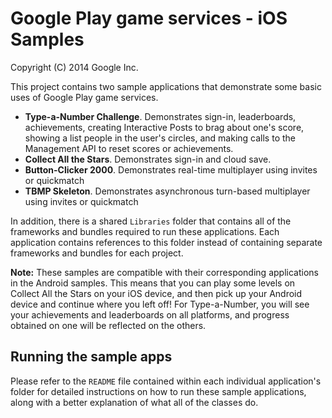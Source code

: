 Google Play game services - iOS Samples
=======================================
Copyright (C) 2014 Google Inc.

This project contains two sample applications that demonstrate some basic uses of 
Google Play game services. 

* **Type-a-Number Challenge**. Demonstrates sign-in, leaderboards, achievements, 
creating Interactive Posts to brag about one's score, showing a list people in the
user's circles, and making calls to the  Management API to reset scores or achievements.
* **Collect All the Stars**. Demonstrates sign-in and cloud save.
* **Button-Clicker 2000**. Demonstrates real-time multiplayer using invites or quickmatch
* **TBMP Skeleton**. Demonstrates asynchronous turn-based multiplayer using invites or quickmatch

In addition, there is a shared `Libraries` folder that contains all of the 
frameworks and bundles required to run these applications. Each application 
contains references to this folder instead of containing separate frameworks 
and bundles for each project.


**Note:** These samples are compatible with their corresponding applications in 
the Android samples. This means that you can play some levels on Collect All the Stars 
on your iOS device, and then pick up your Android device and continue where you left 
off! For Type-a-Number, you will see your achievements and leaderboards on all 
platforms, and progress obtained on one will be reflected on the others.

## Running the sample apps

Please refer to the `README` file contained within each individual application's 
folder for detailed instructions on how to run these sample applications, along
with a better explanation of what all of the classes do.
